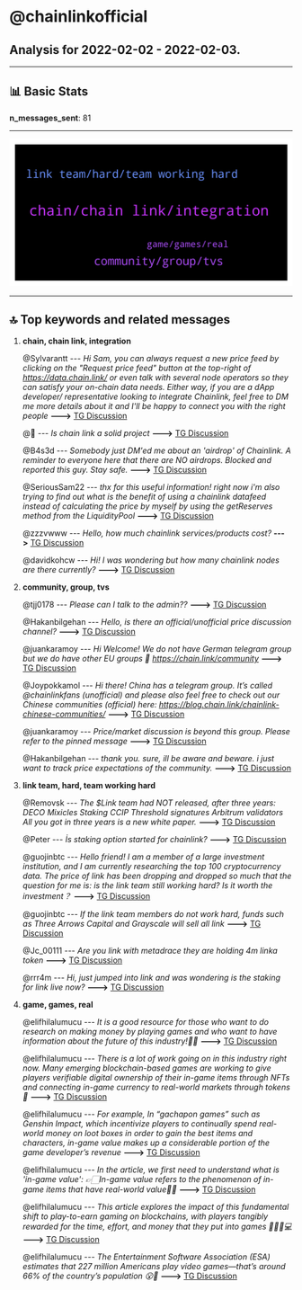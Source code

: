 # **@chainlinkofficial**
 ## Analysis for **2022-02-02** - **2022-02-03**.

---

## 📊 **Basic Stats**

**n_messages_sent**: 81

---
![wordcloud](chainlinkofficial_1Days_wordcloud.png)

---


## 🔝 **Top keywords and related messages**

1. **chain, chain link, integration**

    @Sylvarantt --- *Hi Sam, you can always request a new price feed by clicking on the "Request price feed" button at the top-right of https://data.chain.link/ or even talk with several node operators so they can satisfy your on-chain data needs. Either way, if you are a dApp developer/ representative looking to integrate Chainlink, feel free to DM me more details about it and I'll be happy to connect you with the right people* **--->** [TG Discussion](https://t.me/chainlinkofficial/371398)

    @🌙 --- *Is chain link a solid project* **--->** [TG Discussion](https://t.me/chainlinkofficial/371109)

    @B4s3d --- *Somebody just DM'ed me about an 'airdrop' of Chainlink. A reminder to everyone here that there are NO airdrops. Blocked and reported this guy. Stay safe.* **--->** [TG Discussion](https://t.me/chainlinkofficial/371215)

    @SeriousSam22 --- *thx for this useful information! right now i'm also trying to find out what is the benefit of using a chainlink datafeed instead of calculating the price by myself by using the getReserves method from the LiquidityPool* **--->** [TG Discussion](https://t.me/chainlinkofficial/371400)

    @zzzvwww --- *Hello, how much chainlink services/products cost?* **--->** [TG Discussion](https://t.me/chainlinkofficial/371165)

    @davidkohcw --- *Hi! I was wondering but how many chainlink nodes are there currently?* **--->** [TG Discussion](https://t.me/chainlinkofficial/371388)

2. **community, group, tvs**

    @tjj0178 --- *Please can I talk to the admin??* **--->** [TG Discussion](https://t.me/chainlinkofficial/371055)

    @Hakanbilgehan --- *Hello, is there an official/unofficial price discussion channel?* **--->** [TG Discussion](https://t.me/chainlinkofficial/371102)

    @juankaramoy --- *Hi Welcome! We do not have German telegram group but we do have other EU groups 🙂 https://chain.link/community* **--->** [TG Discussion](https://t.me/chainlinkofficial/371360)

    @Joypokkamol --- *Hi there! China has a telegram group. It’s called @chainlinkfans (unofficial) and please also feel free to check out our Chinese communities (official) here: https://blog.chain.link/chainlink-chinese-communities/* **--->** [TG Discussion](https://t.me/chainlinkofficial/371356)

    @juankaramoy --- *Price/market discussion is beyond this group. Please refer to the pinned message* **--->** [TG Discussion](https://t.me/chainlinkofficial/371358)

    @Hakanbilgehan --- *thank you. sure, ill be aware and beware. i just want to track price expectations of the community.* **--->** [TG Discussion](https://t.me/chainlinkofficial/371105)

3. **link team, hard, team working hard**

    @Removsk --- *The $Link team had NOT released, after three years: DECO Mixicles Staking CCIP Threshold signatures Arbitrum validators All you got in three years is a new white paper.* **--->** [TG Discussion](https://t.me/chainlinkofficial/370974)

    @Peter --- *İs staking option started for chainlink?* **--->** [TG Discussion](https://t.me/chainlinkofficial/371207)

    @guojinbtc --- *Hello friend! I am a member of a large investment institution, and I am currently researching the top 100 cryptocurrency data. The price of link has been dropping and dropped so much that the question for me is: is the link team still working hard? Is it worth the investment？* **--->** [TG Discussion](https://t.me/chainlinkofficial/371073)

    @guojinbtc --- *If the link team members do not work hard, funds such as Three Arrows Capital and Grayscale will sell all link* **--->** [TG Discussion](https://t.me/chainlinkofficial/371070)

    @Jc_00111 --- *Are you link with metadrace they are holding 4m linka token* **--->** [TG Discussion](https://t.me/chainlinkofficial/371083)

    @rrr4m --- *Hi, just jumped into link and was wondering is the staking for link live now?* **--->** [TG Discussion](https://t.me/chainlinkofficial/371343)

4. **game, games, real**

    @elifhilalumucu --- *It is a good resource for those who want to do research on making money by playing games and who want to have information about the future of this industry!🤩🤩* **--->** [TG Discussion](https://t.me/chainlinkofficial/371025)

    @elifhilalumucu --- *There is a lot of work going on in this industry right now.  Many emerging blockchain-based games are working to give players verifiable digital ownership of their in-game items through NFTs and connecting in-game currency to real-world markets through tokens🙂* **--->** [TG Discussion](https://t.me/chainlinkofficial/371024)

    @elifhilalumucu --- *For example, In “gachapon games” such as Genshin Impact, which incentivize players to continually spend real-world money on loot boxes in order to gain the best items and characters, in-game value makes up a considerable portion of the game developer’s revenue* **--->** [TG Discussion](https://t.me/chainlinkofficial/371023)

    @elifhilalumucu --- *In the article, we first need to understand what is 'in-game value':  👉🏻In-game value refers to the phenomenon of in-game items that have real-world value👌🏻* **--->** [TG Discussion](https://t.me/chainlinkofficial/371021)

    @elifhilalumucu --- *This article explores the impact of this fundamental shift to play-to-earn gaming on blockchains, with players tangibly rewarded for the time, effort, and money that they put into games 🏓🏸📱💻* **--->** [TG Discussion](https://t.me/chainlinkofficial/371020)

    @elifhilalumucu --- *The Entertainment Software Association (ESA) estimates that 227 million Americans play video games—that’s around 66% of the country’s population 😮🤩* **--->** [TG Discussion](https://t.me/chainlinkofficial/371019)

